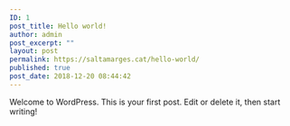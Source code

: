 ```yaml
---
ID: 1
post_title: Hello world!
author: admin
post_excerpt: ""
layout: post
permalink: https://saltamarges.cat/hello-world/
published: true
post_date: 2018-12-20 08:44:42
---
```

Welcome to WordPress. This is your first post. Edit or delete it, then start writing!